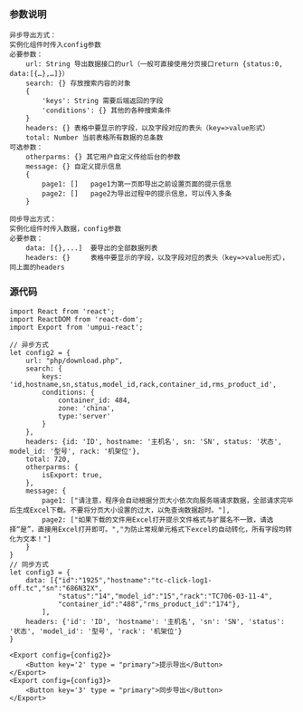 ### 参数说明
    异步导出方式：
    实例化组件时传入config参数
    必要参数：
        url: String 导出数据接口的url（一般可直接使用分页接口return {status:0, data:[{…},…]}）
        search: {} 存放搜索内容的对象 
        {   
            'keys': String 需要后端返回的字段
            'conditions': {} 其他的各种搜索条件
        }  
        headers: {} 表格中要显示的字段，以及字段对应的表头（key=>value形式）
        total: Number 当前表格所有数据的总条数   
    可选参数：
        otherparms: {} 其它用户自定义传给后台的参数
        message: {} 自定义提示信息
        {
            page1: []   page1为第一页即导出之前设置页面的提示信息
            page2: []   page2为导出过程中的提示信息，可以传入多条
        }

    同步导出方式：
    实例化组件时传入数据，config参数
    必要参数：
        data: [{},...]  要导出的全部数据列表
        headers: {}     表格中要显示的字段，以及字段对应的表头（key=>value形式），同上面的headers
### 源代码  
 
```
import React from 'react';
import ReactDOM from 'react-dom';
import Export from 'umpui-react';

// 异步方式
let config2 = {
    url: "php/download.php",   
    search: {
        keys: 'id,hostname,sn,status,model_id,rack,container_id,rms_product_id', 
        conditions: {     
            container_id: 484,
            zone: 'china',
            type:'server'
        }
    },
    headers: {id: 'ID', hostname: '主机名', sn: 'SN', status: '状态', model_id: '型号', rack: '机架位'},
    total: 720,
    otherparms: {
        isExport: true,
    },
    message: {
        page1: ["请注意，程序会自动根据分页大小依次向服务端请求数据，全部请求完毕后生成Excel下载。不要将分页大小设置的过大，以免查询数据超时。"],
        page2: ["如果下载的文件用Excel打开提示文件格式与扩展名不一致，请选 择“是”，直接用Excel打开即可。","为防止常规单元格式下excel的自动转化，所有字段均转化为文本！"]
    }
}
// 同步方式
let config3 = {
    data: [{"id":"1925","hostname":"tc-click-log1-off.tc","sn":"686N32X",
            "status":"14","model_id":"15","rack":"TC706-03-11-4",
            "container_id":"488","rms_product_id":"174"},
        ],
    headers: {'id': 'ID', 'hostname': '主机名', 'sn': 'SN', 'status': '状态', 'model_id': '型号', 'rack': '机架位'}
}
    
<Export config={config2}>
    <Button key='2' type = "primary">提示导出</Button>
</Export>
<Export config={config3}>
    <Button key='3' type = "primary">同步导出</Button>
</Export>
```
